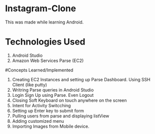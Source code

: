 # Instagram-Clone
This was made while learning Android.

# Technologies Used
1. Android Studio
2. Amazon Web Services Parse (EC2)

#Concepts Learned/Implemented
1. Creating EC2 Instances and setting up Parse Dashboard. Using SSH Client (like putty)
2. Writring Parse queries in Android Studio
3. Login Sign Up using Parse. Even Logout
4. Closing Soft Keyboard on touch anywhere on the screen
5. Intent for Activity Switcching
6. Setting up Enter key to submit form
7. Pulling users from parse and displaying listView
8. Adding customized menu 
9. Importing Images from Mobile device.
